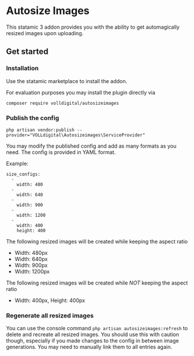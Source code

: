 # Autosize Images

This statamic 3 addon provides you with the ability to get automagically resized images upon uploading.

## Get started

### Installation

Use the statamic marketplace to install the addon.

For evaluation purposes you may install the plugin directly via

```composer require volldigital/autosizeimages```

### Publish the config
```php artisan vendor:publish --provider="VOLLdigital\Autosizeimages\ServiceProvider"```

You may modify the published config and add as many formats as you need.
The config is provided in YAML format.

Example:
```
size_configs:
  -
    width: 480
  -
    width: 640
  -
    width: 900
  -
    width: 1200
  - 
    width: 400
    height: 400
```

The following resized images will be created while keeping the aspect ratio
- Width: 480px
- Width: 640px
- Width: 900px
- Width: 1200px

The following resized images will be created while _NOT_ keeping the aspect ratio
- Width: 400px, Height: 400px

### Regenerate all resized images
You can use the console command ```php artisan autosizeimages:refresh``` to delete and recreate all resized images.
You should use this with caution though, especially if you made changes to the config in between image generations.
You may need to manually link them to all entries again.
